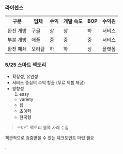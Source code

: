 ### 라이센스

구분        | 업체     | 수익     | 개발 속도 |BOP | 수익원
-----------| ------- | ------- | ----|-----| ----:
완전 개방 | 구글     | 상       | 상 | 하 | 서비스
부분 개방 | 애플     | 중       | 중 | 중 | 서비스
완전 폐쇄 | 오라클    | 하       | 하 | 상 | 플랫폼


### 5/25 스마트 팩토리
  - 확장성, 유연성
  - 서비스 중심의 수익 창출 (무료 체험 제공)
  - 방향성
    1. easy
    -  variety
    - 웹
    - 초이력
    - 한국형

> 스마트 팩토리 웹쪽 사례 수집

객관적으로 검증받을 수 있는 체크포인트 마련 필요







.

